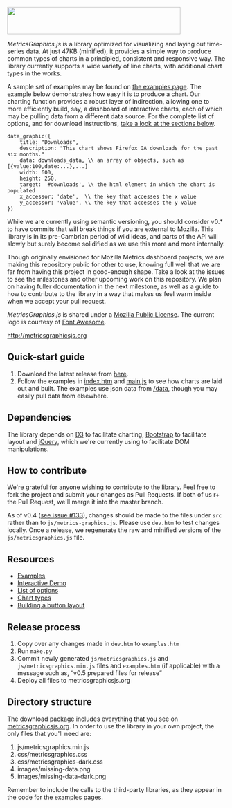 <a href="http://metricsgraphicsjs.org/"><img src="http://metricsgraphicsjs.org/images/logo.svg" hspace="0" vspace="0" width="400" height="63"></a>

_MetricsGraphics.js_ is a library optimized for visualizing and laying out time-series data. At just 47KB (minified), it provides a simple way to produce common types of charts in a principled, consistent and responsive way. The library currently supports a wide variety of line charts, with additional chart types in the works. 

A sample set of examples may be found on [the examples page](http://metricsgraphicsjs.org). The example below demonstrates how easy it is to produce a chart. Our charting function provides a robust layer of indirection, allowing one to more efficiently build, say, a dashboard of interactive charts, each of which may be pulling data from a different data source. For the complete list of options, and for download instructions, [take a look at the sections below](https://github.com/mozilla/metrics-graphics/wiki).

```
data_graphic({
    title: "Downloads",
    description: "This chart shows Firefox GA downloads for the past six months."
    data: downloads_data, \\ an array of objects, such as [{value:100,date:...},...]
    width: 600,
    height: 250,
    target: '#downloads', \\ the html element in which the chart is populated
    x_accessor: 'date',  \\ the key that accesses the x value
    y_accessor: 'value', \\ the key that accesses the y value
})
```

While we are currently using semantic versioning, you should consider v0.* to have commits that will break things if you are external to Mozilla. This library is in its pre-Cambrian period of wild ideas, and parts of the API will slowly but surely become solidified as we use this more and more internally.

Though originally envisioned for Mozilla Metrics dashboard projects, we are making this repository public for other to use, knowing full well that we are far from having this project in good-enough shape. Take a look at the issues to see the milestones and other upcoming work on this repository. We plan on having fuller documentation in the next milestone, as well as a guide to how to contribute to the library in a way that makes us feel warm inside when we accept your pull request.

_MetricsGraphics.js_ is shared under a <a href="http://www.mozilla.org/MPL/2.0/">Mozilla Public License</a>. The current logo is courtesy of <a href="http://fortawesome.github.io/Font-Awesome/">Font Awesome</a>.

<a href="http://metricsgraphicsjs.org">http://metricsgraphicsjs.org</a>

## Quick-start guide
1. Download the latest release from [here](https://github.com/mozilla/metrics-graphics/releases).
2. Follow the examples in [index.htm](https://github.com/mozilla/metrics-graphics/blob/master/index.htm) and [main.js](https://github.com/mozilla/metrics-graphics/blob/master/js/main.js) to see how charts are laid out and built. The examples use json data from [/data](https://github.com/mozilla/metrics-graphics/blob/master/data), though you may easily pull data from elsewhere.

## Dependencies
The library depends on [D3](http://d3js.org) to facilitate charting, [Bootstrap](http://getbootstrap.com/) to facilitate layout and [jQuery](http://jquery.com/), which we're currently using to facilitate DOM manipulations.

## How to contribute
We're grateful for anyone wishing to contribute to the library. Feel free to fork the project and submit your changes as Pull Requests. If both of us r+ the Pull Request, we'll merge it into the master branch.

As of v0.4 ([see issue #133](https://github.com/mozilla/metrics-graphics/issues/133#issuecomment-55292161)), changes should be made to the files under ``src`` rather than to ``js/metrics-graphics.js``. Please use ``dev.htm`` to test changes locally. Once a release, we regenerate the raw and minified versions of the ``js/metricsgraphics.js`` file.

## Resources
* [Examples](http://metricsgraphicsjs.org/examples.htm)
* [Interactive Demo](http://metricsgraphicsjs.org/interactive-demo.htm)
* [List of options](https://github.com/mozilla/metrics-graphics/wiki/List-of-Options)
* [Chart types](https://github.com/mozilla/metrics-graphics/wiki/Chart-Types)
* [Building a button layout](https://github.com/mozilla/metrics-graphics/wiki/Button-Layout)

## Release process
1. Copy over any changes made in ``dev.htm`` to ``examples.htm``
2. Run ``make.py``
3. Commit newly generated ``js/metricsgraphics.js`` and ``js/metricsgraphics.min.js`` files and ``examples.htm`` (if applicable) with a message such as, “v0.5 prepared files for release”
4. Deploy all files to metricsgraphicsjs.org 

## Directory structure
The download package includes everything that you see on [metricsgraphicsjs.org](http://metricsgraphicsjs.org). In order to use the library in your own project, the only files that you'll need are:

1. js/metricsgraphics.min.js
2. css/metricsgraphics.css
3. css/metricsgraphics-dark.css
4. images/missing-data.png
5. images/missing-data-dark.png
 
Remember to include the calls to the third-party libraries, as they appear in the code for the examples pages.
